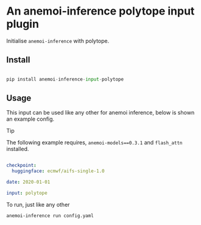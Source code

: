 # An anemoi-inference polytope input plugin

<!-- [![Upload Python Package](https://github.com/ecmwf/anemoi-inference-input-polytope/actions/workflows/python-publish.yml/badge.svg)](https://github.com/ecmwf/anemoi-inference-input-polytope/actions/workflows/python-publish.yml)
[![Code Quality checks and Testing](https://github.com/ecmwf/anemoi-inference-input-polytope/actions/workflows/python-pull-request.yml/badge.svg)](https://github.com/ecmwf/anemoi-inference-input-polytope/actions/workflows/python-pull-request.yml) -->

Initialise `anemoi-inference` with polytope.

## Install

```python

pip install anemoi-inference-input-polytope

```

## Usage

This input can be used like any other for anemoi inference, below is shown an example config.

> [!TIP]
> The following example requires, `anemoi-models==0.3.1` and `flash_attn` installed.

```yaml

checkpoint:
  huggingface: ecmwf/aifs-single-1.0

date: 2020-01-01

input: polytope
```

To run, just like any other

```bash
anemoi-inference run config.yaml
```
